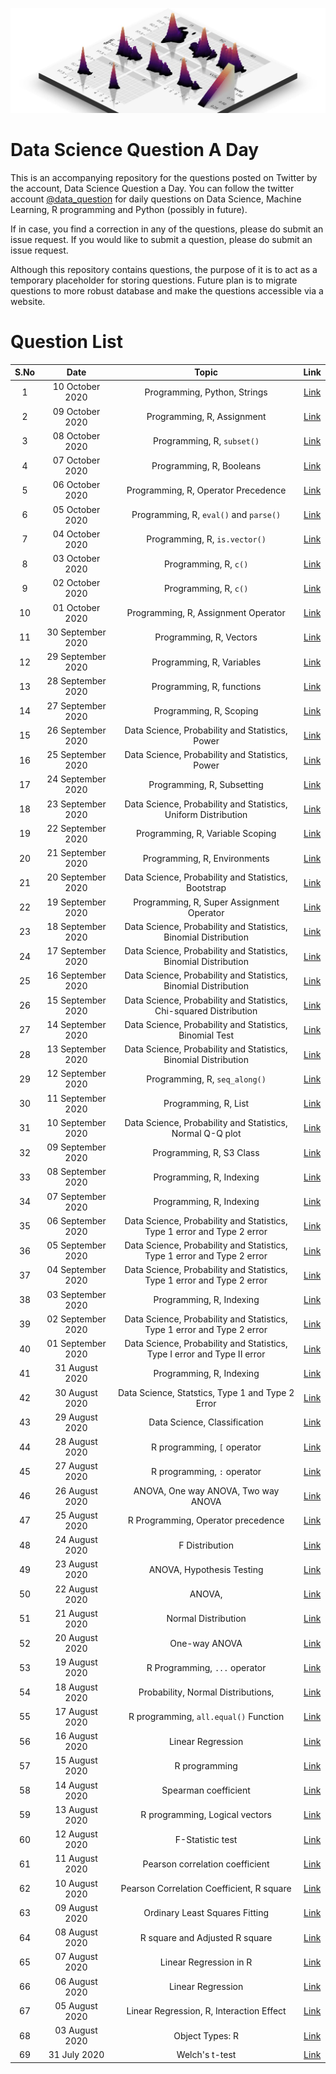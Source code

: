 ![](logo.png)
# Data Science Question A Day

This is an accompanying repository for the questions posted on Twitter by the account, Data Science Question a Day. You can follow the twitter account [@data_question](https://twitter.com/data_question) for daily questions on Data Science, Machine Learning, R programming and Python (possibly in future).

If in case, you find a correction in any of the questions, please do submit an issue request. If you would like to submit a question, please do submit an issue request.

Although this repository contains questions, the purpose of it is to act as a temporary placeholder for storing questions. Future plan is to migrate questions to more robust database and make the questions accessible via a website.

# Question List

|S.No|Date|Topic|Link|
|:---:|:---:|:---:|:---:|
|1|10 October 2020|Programming,  Python,  Strings|[Link](./questions/q_10102020.md)|
|2|09 October 2020|Programming,  R,  Assignment|[Link](./questions/q_09102020.md)|
|3|08 October 2020|Programming,  R,  `subset()`|[Link](./questions/q_08102020.md)|
|4|07 October 2020|Programming,  R,  Booleans|[Link](./questions/q_07102020.md)|
|5|06 October 2020|Programming,  R,  Operator Precedence|[Link](./questions/q_06102020.md)|
|6|05 October 2020|Programming,  R,  `eval()` and `parse()`|[Link](./questions/q_05102020.md)|
|7|04 October 2020|Programming,  R,  `is.vector()`|[Link](./questions/q_04102020.md)|
|8|03 October 2020|Programming,  R,  `c()`|[Link](./questions/q_03102020.md)|
|9|02 October 2020|Programming,  R,  `c()`|[Link](./questions/q_02102020.md)|
|10|01 October 2020|Programming,  R,  Assignment Operator|[Link](./questions/q_01102020.md)|
|11|30 September 2020|Programming,  R,  Vectors|[Link](./questions/q_30092020.md)|
|12|29 September 2020|Programming,  R,  Variables|[Link](./questions/q_29092020.md)|
|13|28 September 2020|Programming,  R,  functions|[Link](./questions/q_28092020.md)|
|14|27 September 2020|Programming,  R,  Scoping|[Link](./questions/q_27092020.md)|
|15|26 September 2020|Data Science,  Probability and Statistics,  Power|[Link](./questions/q_26092020.md)|
|16|25 September 2020|Data Science,  Probability and Statistics,  Power|[Link](./questions/q_25092020.md)|
|17|24 September 2020|Programming,  R,  Subsetting|[Link](./questions/q_24092020.md)|
|18|23 September 2020|Data Science,  Probability and Statistics,  Uniform Distribution|[Link](./questions/q_23092020.md)|
|19|22 September 2020|Programming,  R,  Variable Scoping|[Link](./questions/q_22092020.md)|
|20|21 September 2020|Programming,  R,  Environments|[Link](./questions/q_21092020.md)|
|21|20 September 2020|Data Science,  Probability and Statistics,  Bootstrap|[Link](./questions/q_20092020.md)|
|22|19 September 2020|Programming,  R,  Super Assignment Operator|[Link](./questions/q_19092020.md)|
|23|18 September 2020|Data Science,  Probability and Statistics,  Binomial Distribution|[Link](./questions/q_18092020.md)|
|24|17 September 2020|Data Science,  Probability and Statistics,  Binomial Distribution|[Link](./questions/q_17092020.md)|
|25|16 September 2020|Data Science,  Probability and Statistics,  Binomial Distribution|[Link](./questions/q_16092020.md)|
|26|15 September 2020|Data Science,  Probability and Statistics,  Chi-squared Distribution|[Link](./questions/q_15092020.md)|
|27|14 September 2020|Data Science,  Probability and Statistics,  Binomial Test|[Link](./questions/q_14092020.md)|
|28|13 September 2020|Data Science,  Probability and Statistics,  Binomial Distribution|[Link](./questions/q_13092020.md)|
|29|12 September 2020|Programming,  R,  `seq_along()`|[Link](./questions/q_12092020.md)|
|30|11 September 2020|Programming,  R,  List|[Link](./questions/q_11092020.md)|
|31|10 September 2020|Data Science,  Probability and Statistics,  Normal Q-Q plot|[Link](./questions/q_10092020.md)|
|32|09 September 2020|Programming,  R,  S3 Class|[Link](./questions/q_09092020.md)|
|33|08 September 2020|Programming,  R,  Indexing|[Link](./questions/q_08092020.md)|
|34|07 September 2020|Programming,  R,  Indexing|[Link](./questions/q_07092020.md)|
|35|06 September 2020|Data Science,  Probability and Statistics,  Type 1 error and Type 2 error|[Link](./questions/q_06092020.md)|
|36|05 September 2020|Data Science,  Probability and Statistics,  Type 1 error and Type 2 error|[Link](./questions/q_05092020.md)|
|37|04 September 2020|Data Science,  Probability and Statistics,  Type 1 error and Type 2 error|[Link](./questions/q_04092020.md)|
|38|03 September 2020|Programming,  R,  Indexing|[Link](./questions/q_03092020.md)|
|39|02 September 2020|Data Science,  Probability and Statistics,  Type 1 error and Type 2 error|[Link](./questions/q_02092020.md)|
|40|01 September 2020|Data Science,  Probability and Statistics,  Type I error and Type II error|[Link](./questions/q_01092020.md)|
|41|31 August 2020|Programming,  R,  Indexing|[Link](./questions/q_31082020.md)|
|42|30 August 2020|Data Science,  Statstics,  Type 1 and Type 2 Error|[Link](./questions/q_30082020.md)|
|43|29 August 2020|Data Science,  Classification|[Link](./questions/q_29082020.md)|
|44|28 August 2020|R programming,  `[` operator|[Link](./questions/q_28082020.md)|
|45|27 August 2020|R programming,  `:` operator|[Link](./questions/q_27082020.md)|
|46|26 August 2020|ANOVA,  One way ANOVA,  Two way ANOVA|[Link](./questions/q_26082020.md)|
|47|25 August 2020|R Programming,  Operator precedence|[Link](./questions/q_25082020.md)|
|48|24 August 2020|F Distribution|[Link](./questions/q_24082020.md)|
|49|23 August 2020|ANOVA,  Hypothesis Testing|[Link](./questions/q_23082020.md)|
|50|22 August 2020|ANOVA, 	|[Link](./questions/q_22082020.md)|
|51|21 August 2020|Normal Distribution|[Link](./questions/q_21082020.md)|
|52|20 August 2020|One-way ANOVA|[Link](./questions/q_20082020.md)|
|53|19 August 2020|R Programming,  `...` operator|[Link](./questions/q_19082020.md)|
|54|18 August 2020|Probability,  Normal Distributions, 	|[Link](./questions/q_18082020.md)|
|55|17 August 2020|R programming,  `all.equal()` Function|[Link](./questions/q_17082020.md)|
|56|16 August 2020|Linear Regression|[Link](./questions/q_16082020.md)|
|57|15 August 2020|R programming|[Link](./questions/q_15082020.md)|
|58|14 August 2020|Spearman coefficient|[Link](./questions/q_14082020.md)|
|59|13 August 2020|R programming,  Logical vectors|[Link](./questions/q_13082020.md)|
|60|12 August 2020|F-Statistic test|[Link](./questions/q_12082020.md)|
|61|11 August 2020|Pearson correlation coefficient|[Link](./questions/q_11082020.md)|
|62|10 August 2020|Pearson Correlation Coefficient,  R square|[Link](./questions/q_10082020.md)|
|63|09 August 2020|Ordinary Least Squares Fitting|[Link](./questions/q_09082020.md)|
|64|08 August 2020|R square and Adjusted R square|[Link](./questions/q_08082020.md)|
|65|07 August 2020|Linear Regression in R|[Link](./questions/q_07082020.md)|
|66|06 August 2020|Linear Regression|[Link](./questions/q_06082020.md)|
|67|05 August 2020|Linear Regression,  R,  Interaction Effect|[Link](./questions/q_05082020.md)|
|68|03 August 2020|Object Types: R|[Link](./questions/q_03082020.md)|
|69|31 July 2020|Welch's t-test|[Link](./questions/q_31072020.md)|
